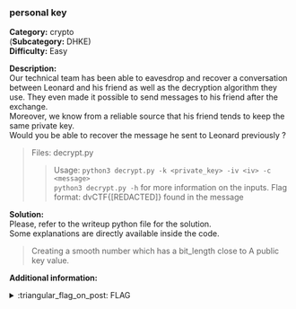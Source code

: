### personal key
**Category:** crypto  
(**Subcategory:** DHKE)  
**Difficulty:** Easy  
  
**Description:**  
Our technical team has been able to eavesdrop and recover a conversation between Leonard and his friend as well as the decryption algorithm they use.  They even made it possible to send messages to his friend after the exchange.  
Moreover, we know from a reliable source that his friend tends to keep the same private key.  
Would you be able to recover the message he sent to Leonard previously ?  

> Files: decrypt.py  
> > Usage: `python3 decrypt.py -k <private_key> -iv <iv> -c <message>`  
> > `python3 decrypt.py -h` for more information on the inputs.
> Flag format: dvCTF{[REDACTED]} found in the message  

**Solution:**  
Please, refer to the writeup python file for the solution.  
Some explanations are directly available inside the code.  

> Creating a smooth number which has a bit_length close to A public key value.  
  
**Additional information:**  

<details>
  <summary>:triangular_flag_on_post: FLAG</summary>

  ```
  dvCTF{0M6_1_5h0u1d_Ch4n63_M9_K39_F0r_34ch_3xch4n63!}
  ```
</details>
